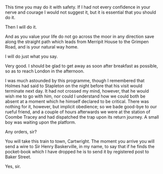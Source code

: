 This time you may do it with safety. If I had not every confidence in
your nerve and courage I would not suggest it, but it is essential that
you should do it.

Then I will do it.

And as you value your life do not go across the moor in any direction
save along the straight path which leads from Merripit House to the
Grimpen Road, and is your natural way home.

I will do just what you say.

Very good. I should be glad to get away as soon after breakfast as
possible, so as to reach London in the afternoon.

I was much astounded by this programme, though I remembered that Holmes
had said to Stapleton on the night before that his visit would terminate
next day. It had not crossed my mind, however, that he would wish me to
go with him, nor could I understand how we could both be absent at a
moment which he himself declared to be critical. There was nothing for
it, however, but implicit obedience; so we bade good-bye to our rueful
friend, and a couple of hours afterwards we were at the station of
Coombe Tracey and had dispatched the trap upon its return journey. A
small boy was waiting upon the platform.

Any orders, sir?

You will take this train to town, Cartwright. The moment you arrive
you will send a wire to Sir Henry Baskerville, in my name, to say that
if he finds the pocket-book which I have dropped he is to send it by
registered post to Baker Street.

Yes, sir.
